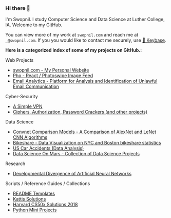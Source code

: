 ### Hi there 👋

I'm Swopnil. I study Computer Science and Data Science at Luther College, IA. Welcome to my GitHub.

You can view more of my work at `swopnil.com` and reach me at `_@swopnil.com`. If you you would like to contact me securely, use [🔑 Keybase](https://keybase.io/swopnil).

**Here is a categorized index of some of my projects on GitHub.:**

Web Projects
* [swopnil.com - My Personal Website](https://github.com/swopnilnep/swopnilnep.github.io)
* [Pho - React / Photoswipe Image Feed](https://github.com/swopnilnep/pho)
* [Email Analytics - Platform for Analysis and Identification of Unlawful Email Communication](https://github.com/swopnilnep/viz-email-analytics)

Cyber-Security
* [A Simple VPN](https://github.com/swopnilnep/vpn)
* [Ciphers, Authorization, Password Crackers (and other projects)](https://github.com/swopnilnep/informationAssuranceAndSecurity/tree/master/src/projects/passwords)

Data Science
* [Convnet Comparison Models - A Comparison of AlexNet and LeNet CNN Algorithms](https://github.com/swopnilnep/ConvnetComparisonModels)
* [Bikeshare - Data Visualization on NYC and Boston bikeshare statistics](https://github.com/swopnilnep/bikeshare)
* [US Car Accidents (Data Analysis)](https://github.com/swopnilnep/us-car-accidents-ml)
* [Data Science On Mars - Collection of Data Science Projects](https://github.com/swopnilnep/dataScienceOnMars)

Research
* [Developmental Divergence of Artificial Neural Networks](https://github.com/swopnilnep/research/blob/master/Shrestha_2020.06.16_DevelopmentalDIvergenceOfArticialNeuralNetworks.pdf)

Scripts / Reference Guides / Collections
* [README Templates](https://github.com/swopnilnep/README-Template)
* [Kattis Solutions](https://github.com/swopnilnep/kattis)
* [Harvard CS50x Solutions 2018](https://github.com/swopnilnep/cs50x)
* [Python Mini Projects](https://github.com/swopnilnep/mini-projects/tree/master/python)
